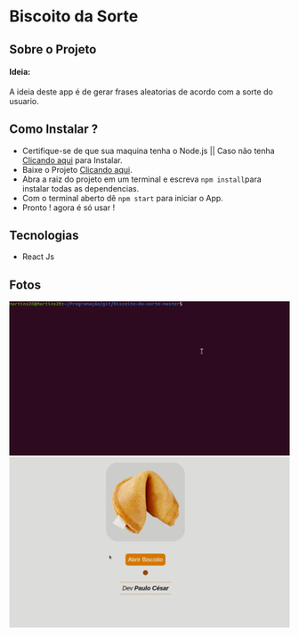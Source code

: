 # Biscoito da Sorte 

## Sobre o Projeto
#### Ideia:
A ideia deste app é de gerar frases aleatorias de acordo com a sorte do usuario.

## Como Instalar ? 
* Certifique-se de que sua maquina tenha o Node.js || Caso não tenha [Clicando aqui](https://nodejs.org/en/) para Instalar.
* Baixe o Projeto  [Clicando aqui](https://github.com/martins20/biscoito-da-sorte/archive/master.zip).
* Abra a raiz do projeto em um terminal e escreva `npm install`para instalar todas as dependencias.
* Com o terminal aberto dê `npm start` para iniciar o App.
* Pronto ! agora é só usar !

## Tecnologias
* React Js

## Fotos
![](iniciar.gif)
![](biscoito.gif)
